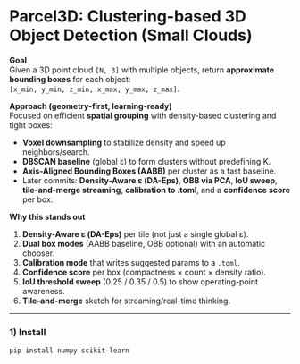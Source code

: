 # Parcel3D: Clustering-based 3D Object Detection (Small Clouds)

**Goal**  
Given a 3D point cloud `[N, 3]` with multiple objects, return **approximate bounding boxes** for each object:  
`[x_min, y_min, z_min, x_max, y_max, z_max]`.

**Approach (geometry-first, learning-ready)**  
Focused on efficient **spatial grouping** with density-based clustering and tight boxes:
- **Voxel downsampling** to stabilize density and speed up neighbors/search.
- **DBSCAN baseline** (global ε) to form clusters without predefining K.
- **Axis-Aligned Bounding Boxes (AABB)** per cluster as a fast baseline.
- Later commits: **Density-Aware ε (DA-Eps)**, **OBB via PCA**, **IoU sweep**, **tile-and-merge streaming**, **calibration to .toml**, and a **confidence score** per box.

**Why this stands out**
1. **Density-Aware ε (DA-Eps)** per tile (not just a single global ε).
2. **Dual box modes** (AABB baseline, OBB optional) with an automatic chooser.
3. **Calibration mode** that writes suggested params to a `.toml`.
4. **Confidence score** per box (compactness × count × density ratio).
5. **IoU threshold sweep** (0.25 / 0.35 / 0.5) to show operating-point awareness.
6. **Tile-and-merge** sketch for streaming/real-time thinking.

---

### 1) Install
```bash
pip install numpy scikit-learn
